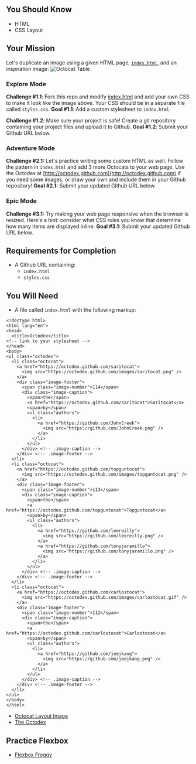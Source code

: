 ## You Should Know
- HTML
- CSS Layout

## Your Mission
Let's duplicate an image using a given HTML page, [`index.html`](index.html), and an inspiration image:
![Octocat Table](octocat.png)

### Explore Mode

**Challenge #1.1**: Fork this repo and modify [index.html](index.html) and add your own CSS to make it look like the image above. Your CSS should be in a separate file called `styles.css`. 
**Goal #1.1**: Add a custom stylesheet to `index.html`.

**Challenge #1.2**: Make sure your project is safe! Create a git repository containing your project files and upload it to Github.
**Goal #1.2**: Submit your Github URL below.

### Adventure Mode

**Challenge #2.1:** Let's practice writing some custom HTML as well. Follow the pattern in `index.html` and add 3 more Octocats to your web page. Use the Octodex at [http://octodex.github.com](http://octodex.github.com) if you need some images, or draw your own and include them in your Github repository!
**Goal #2.1:** Submit your updated Github URL below.

### Epic Mode

**Challenge #3.1:** Try making your web page responsive when the browser is resized. Here's a hint: consider what CSS rules you know that determine how many items are displayed inline.
**Goal #3.1:** Submit your updated Github URL below. 

## Requirements for Completion
- A Github URL containing:
  - `index.html`
  - `styles.css`

## You Will Need
- A file called `index.html` with the following markup:
```
<!doctype html>
<html lang="en">
<head>
  <title>Octodex</title>
<!-- link to your stylesheet -->
</head>
<body>
<ul class="octodex">
  <li class="octocat">
    <a href="https://octodex.github.com/saritocat">
      <img src="https://octodex.github.com/images/saritocat.png" />
    </a>
    <div class="image-footer">
      <span class="image-number">114</span>
      <div class="image-caption">
        <span>the</span>
        <a href="https://octodex.github.com/saritocat">Saritocat</a>
        <span>by</span>
        <ul class="authors">
          <li>
            <a href="https://github.com/JohnCreek">
              <img src="https://github.com/JohnCreek.png" />
            </a>
          </li>
        </ul>
      </div> <!-- .image-caption -->
    </div> <!-- .image-footer -->
  </li>
  <li class="octocat">
    <a href="https://octodex.github.com/topguntocat">
      <img src="https://octodex.github.com/images/topguntocat.png" />
    </a>
    <div class="image-footer">
      <span class="image-number">113</span>
      <div class="image-caption">
        <span>the</span>
        <a href="https://octodex.github.com/topguntocat">Topguntocat</a>
        <span>by</span>
        <ul class="authors">
          <li>
            <a href="https://github.com/leereilly">
              <img src="https://github.com/leereilly.png" />
            </a>
            <a href="https://github.com/tonyjaramillo">
              <img src="https://github.com/tonyjaramillo.png" />
            </a>
          </li>
        </ul>
      </div> <!-- .image-caption -->
    </div> <!-- .image-footer -->
  </li>
  <li class="octocat">
    <a href="https://octodex.github.com/carlostocat">
      <img src="https://octodex.github.com/images/carlostocat.gif" />
    </a>
    <div class="image-footer">
      <span class="image-number">112</span>
      <div class="image-caption">
        <span>the</span>
        <a href="https://octodex.github.com/carlostocat">Carlostocat</a>
        <span>by</span>
        <ul class="authors">
          <li>
            <a href="https://github.com/jeejkang">
              <img src="https://github.com/jeejkang.png" />
            </a>
          </li>
        </ul>
      </div> <!-- .image-caption -->
    </div> <!-- .image-footer -->
  </li>
</ul>
</body>
</html>
```

- [Octocat Layout Image](octocat.png)
- [The Octodex](http://octodex.github.com)

## Practice Flexbox
- [Flexbox Froggy](https://flexboxfroggy.com)

